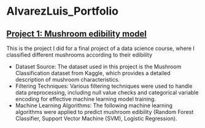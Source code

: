 # AlvarezLuis_Portfolio

## [Project 1: Mushroom edibility model](https://github.com/AlvarezLI/ProjectDS-Mushrooms)

This is the project I did for a final project of a data science course, where I classified different mushrooms according to their edibility
  * Dataset Source: The dataset used in this project is the Mushroom Classification dataset from Kaggle, which provides a detailed description of mushroom characteristics.
  * Filtering Techniques: Various filtering techniques were used to handle data preprocessing, including null value checks and categorical variable encoding for effective machine learning model training.
  * Machine Learning Algorithms: The following machine learning algorithms were applied to predict mushroom edibility (Random Forest Classifier, Support Vector Machine (SVM), Logistic Regression).
